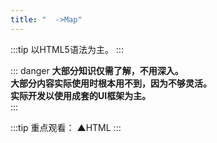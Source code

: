 ```yaml
---
title: "  ->Map"
---
```

:::tip
以HTML5语法为主。
:::


::: danger
**大部分知识仅需了解，不用深入。**  
**大部分内容实际使用时根本用不到，因为不够灵活。**  
**实际开发以使用成套的UI框架为主。**  
:::

:::tip
重点观看：<HopeIcon icon="zhongyao"/> ▲HTML
:::